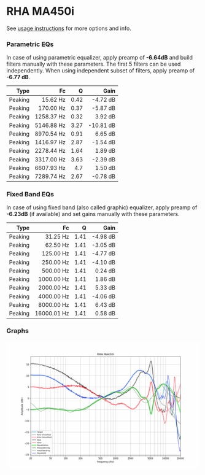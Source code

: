 # RHA MA450i
See [usage instructions](https://github.com/jaakkopasanen/AutoEq#usage) for more options and info.

### Parametric EQs
In case of using parametric equalizer, apply preamp of **-6.64dB** and build filters manually
with these parameters. The first 5 filters can be used independently.
When using independent subset of filters, apply preamp of **-6.77 dB**.

| Type    | Fc         |    Q | Gain      |
|--------:|-----------:|-----:|----------:|
| Peaking | 15.62 Hz   | 0.42 | -4.72 dB  |
| Peaking | 170.00 Hz  | 0.37 | -5.87 dB  |
| Peaking | 1258.37 Hz | 0.32 | 3.92 dB   |
| Peaking | 5146.88 Hz | 3.27 | -10.81 dB |
| Peaking | 8970.54 Hz | 0.91 | 6.65 dB   |
| Peaking | 1416.97 Hz | 2.87 | -1.54 dB  |
| Peaking | 2278.44 Hz | 1.64 | 1.89 dB   |
| Peaking | 3317.00 Hz | 3.63 | -2.39 dB  |
| Peaking | 6607.93 Hz | 4.7  | 1.50 dB   |
| Peaking | 7289.74 Hz | 2.67 | -0.78 dB  |

### Fixed Band EQs
In case of using fixed band (also called graphic) equalizer, apply preamp of **-6.23dB**
(if available) and set gains manually with these parameters.

| Type    | Fc          |    Q | Gain     |
|--------:|------------:|-----:|---------:|
| Peaking | 31.25 Hz    | 1.41 | -4.98 dB |
| Peaking | 62.50 Hz    | 1.41 | -3.05 dB |
| Peaking | 125.00 Hz   | 1.41 | -4.77 dB |
| Peaking | 250.00 Hz   | 1.41 | -4.10 dB |
| Peaking | 500.00 Hz   | 1.41 | 0.24 dB  |
| Peaking | 1000.00 Hz  | 1.41 | 1.86 dB  |
| Peaking | 2000.00 Hz  | 1.41 | 5.33 dB  |
| Peaking | 4000.00 Hz  | 1.41 | -4.06 dB |
| Peaking | 8000.00 Hz  | 1.41 | 6.43 dB  |
| Peaking | 16000.01 Hz | 1.41 | 0.58 dB  |

### Graphs
![](./RHA%20MA450i.png)